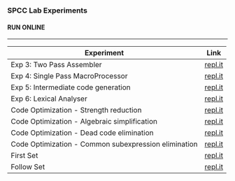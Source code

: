 ### SPCC Lab Experiments

#### RUN ONLINE

------------

| Experiment                                           | Link                                                                                          |
| ---------------------------------------------------- | --------------------------------------------------------------------------------------------- |
| Exp 3: Two Pass Assembler                            | [repl.it](https://repl.it/@VaibhavSingh4/spccexp3-two-pass-assemble)                          |
| Exp 4: Single Pass MacroProcessor                    | [repl.it](https://repl.it/@VaibhavSingh4/exp4-Macro-single-pass)                              |
| Exp 5: Intermediate code generation                  | [repl.it](https://repl.it/@VaibhavSingh4/Intermediate-code-generation)                        |
| Exp 6: Lexical Analyser                              | [repl.it](https://repl.it/@VaibhavSingh4/exp6-lexical)                                        |
| Code Optimization - Strength reduction               | [repl.it](https://repl.it/@VaibhavSingh4/code-optimization-strength-reduction)                |
| Code Optimization - Algebraic simplification         | [repl.it](https://repl.it/@VaibhavSingh4/code-optimization-Algebraic-simplification)          |
| Code Optimization - Dead code elimination            | [repl.it](https://repl.it/@VaibhavSingh4/code-optimization-dead-code-elimination)             |
| Code Optimization - Common subexpression elimination | [repl.it](https://repl.it/@VaibhavSingh4/code-optimization-Common-sub-expression-elimination) |
| First Set                                            | [repl.it](https://repl.it/@VaibhavSingh4/First-Set)                                           |
| Follow Set                                           | [repl.it](https://repl.it/@VaibhavSingh4/Follow-Set)                                          |
